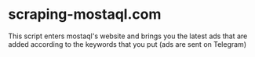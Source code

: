 # scraping-mostaql.com
This script enters mostaql's website and brings you the latest ads that are added according to the keywords that you put (ads are sent on Telegram)
